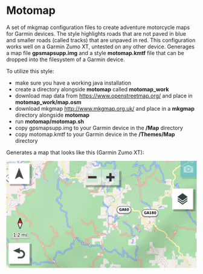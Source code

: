 # Motomap
A set of mkgmap configuration files to create adventure motorcycle maps for Garmin devices. The style highlights roads that are not paved in blue and smaller roads (called tracks) that are unpaved in red. This configuration works well on a Garmin Zumo XT, untested on any other device. Generages a map file **gpsmapsupp.img** and a style **motomap.kmtf** file that can be dropped into the filesystem of a Garmin device.

To utilize this style:
* make sure you have a working java installation
* create a directory alongside **motomap** called **motomap_work**
* download map data from https://www.openstreetmap.org/ and place in **motomap_work/map.osm**
* download mkgmap http://www.mkgmap.org.uk/ and place in a **mkgmap** directory alongside **motomap**
* run **motomap/motomap.sh**
* copy gpsmapsupp.img to your Garmin device in the **/Map** directory
* copy motomap.kmtf to your Garmin device in the **/Themes/Map** directory

Generates a map that looks like this (Garmin Zumo XT):

![Image](https://github.com/markcushman/motomap/blob/master/screenshots/chattahoochee%20national%20forest.png?raw=true)
